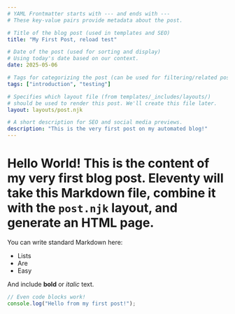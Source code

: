 ```yaml
---
# YAML Frontmatter starts with --- and ends with ---
# These key-value pairs provide metadata about the post.

# Title of the blog post (used in templates and SEO)
title: "My First Post, reload test"

# Date of the post (used for sorting and display)
# Using today's date based on our context.
date: 2025-05-06

# Tags for categorizing the post (can be used for filtering/related posts)
tags: ["introduction", "testing"]

# Specifies which layout file (from templates/_includes/layouts/)
# should be used to render this post. We'll create this file later.
layout: layouts/post.njk

# A short description for SEO and social media previews.
description: "This is the very first post on my automated blog!"
---
```


# Hello World! This is the content of my very first blog post. Eleventy will take this Markdown file, combine it with the `post.njk` layout, and generate an HTML page.

You can write standard Markdown here:

* Lists
* Are
* Easy

And include **bold** or *italic* text.

```javascript
// Even code blocks work!
console.log("Hello from my first post!");
